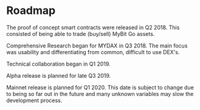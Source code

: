# Roadmap

The proof of concept smart contracts were released in Q2 2018. This consisted of being able to trade \(buy/sell\) MyBit Go assets.

Comprehensive Research began for MYDAX in Q3 2018. The main focus was usability and differentiating from common, difficult to use DEX's.

Technical collaboration began in Q1 2019.

Alpha release is planned for late Q3 2019.

Mainnet release is planned for Q1 2020. This date is subject to change due to being so far out in the future and many unknown variables may slow the development process.


